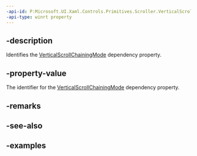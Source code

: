```yaml
---
-api-id: P:Microsoft.UI.Xaml.Controls.Primitives.Scroller.VerticalScrollChainingModeProperty
-api-type: winrt property
---
```


## -description

Identifies the [VerticalScrollChainingMode](scroller_verticalscrollchainingmode.md) dependency property.

## -property-value

The identifier for the [VerticalScrollChainingMode](scroller_verticalscrollchainingmode.md) dependency property.

## -remarks

## -see-also

## -examples

